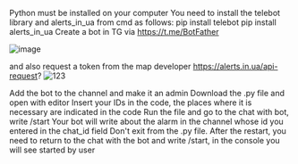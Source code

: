Python must be installed on your computer
You need to install the telebot library and alerts_in_ua from cmd as follows:
pip install telebot
pip install alerts_in_ua 
Create a bot in TG via https://t.me/BotFather


![image](https://github.com/t0f1x/Alerts-in-ua-bot/assets/80917980/4b4840be-4ce0-48a0-bad7-4df4f2f9ca42)



and also request a token from the map developer https://alerts.in.ua/api-request?
![123](https://github.com/t0f1x/Alerts-in-ua-bot/assets/80917980/92eb481b-bfd0-4867-884c-8a79dd11e97d)

Add the bot to the channel and make it an admin
Download the .py file and open with editor
Insert your IDs in the code, the places where it is necessary are indicated in the code
Run the file and go to the chat with bot, write /start
Your bot will write about the alarm in the channel whose id you entered in the chat_id field
Don't exit from the .py file. After the restart, you need to return to the chat with the bot and write /start, in the console you will see started by user
